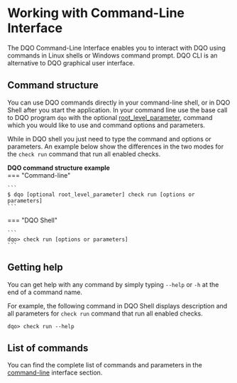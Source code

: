 # Working with Command-Line Interface

The DQO Command-Line Interface enables you to interact with DQO using commands in Linux shells or Windows command prompt.
DQO CLI is an alternative to DQO graphical user interface.

## Command structure

You can use DQO commands directly in your command-line shell, or in DQO Shell after you start the application. 
In your command line use the base call to DQO program `dqo` with the optional [root_level_parameter](../../command-line-interface/dqo.md),
command which you would like to use and command options and parameters. 

While in DQO shell you just need to type the command and options or parameters. An example below show the differences in
the two modes for the `check run` command that run all enabled checks. 

**DQO command structure example**  
=== "Command-line"

    ```
    $ dqo [optional root_level_parameter] check run [options or parameters]
    ```
=== "DQO Shell"

    ```
    dqo> check run [options or parameters]
    ```

## Getting help

You can get help with any command by simply typing `--help` or `-h` at the end of a command name.

For example, the following command in DQO Shell displays description and all parameters for `check run` command that run
all enabled checks.

```
dqo> check run --help
```

## List of commands

You can find the complete list of commands and parameters in the [command-line](../../command-line-interface/index.md) interface section.

